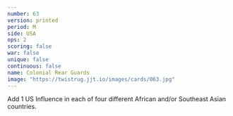 ```yaml
---
number: 63
version: printed
period: M
side: USA
ops: 2
scoring: false
war: false
unique: false
continuous: false
name: Colonial Rear Guards
image: "https://twistrug.jjt.io/images/cards/063.jpg"
---
```

Add 1 US Influence in each of four different African and/or Southeast Asian countries.
